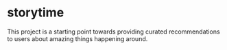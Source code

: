 storytime
=========
This project is a starting point towards providing curated recommendations to users about amazing things happening around.
